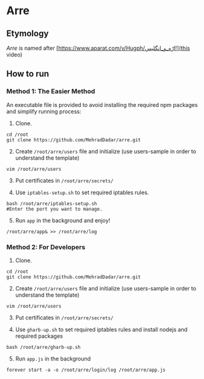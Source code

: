 # Arre

## Etymology
*Arre* is named after [https://www.aparat.com/v/Hugph/ارّه_و_انگلیس!](this video)

## How to run

### Method 1: The Easier Method

An executable file is provided to avoid installing the required npm packages and simplify running process:

1. Clone.
```
cd /root
git clone https://github.com/MehradDadar/arre.git
```

2. Create `/root/arre/users` file and initialize (use users-sample in order to understand the template)
```
vim /root/arre/users
``` 

3. Put certificates in `/root/arre/secrets/`

4. Use `iptables-setup.sh` to set required iptables rules.
```
bash /root/arre/iptables-setup.sh
#Enter the port you want to manage.
```

5. Run `app` in the background and enjoy!
```
/root/arre/app& >> /root/arre/log
```

### Method 2: For Developers

1. Clone.
```
cd /root
git clone https://github.com/MehradDadar/arre.git
```

2. Create `/root/arre/users` file and initialize (use users-sample in order to understand the template)
```
vim /root/arre/users
``` 

3. Put certificates in `/root/arre/secrets/`

4. Use `gharb-up.sh` to set required iptables rules and install nodejs and required packages
```
bash /root/arre/gharb-up.sh
```

5. Run `app.js` in the background
```
forever start -a -o /root/arre/login/log /root/arre/app.js
```
